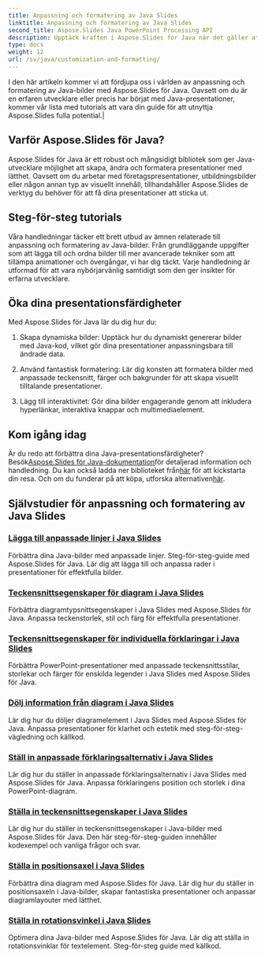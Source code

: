 ```yaml
---
title: Anpassning och formatering av Java Slides
linktitle: Anpassning och formatering av Java Slides
second_title: Aspose.Slides Java PowerPoint Processing API
description: Upptäck kraften i Aspose.Slides för Java när det gäller att anpassa och formatera Java-bilder. Lär dig steg-för-steg i våra handledningar. Lyft dina presentationsfärdigheter.
type: docs
weight: 12
url: /sv/java/customization-and-formatting/
---
```


 I den här artikeln kommer vi att fördjupa oss i världen av anpassning och formatering av Java-bilder med Aspose.Slides för Java. Oavsett om du är en erfaren utvecklare eller precis har börjat med Java-presentationer, kommer vår lista med tutorials att vara din guide för att utnyttja Aspose.Slides fulla potential.|

## Varför Aspose.Slides för Java?

Aspose.Slides för Java är ett robust och mångsidigt bibliotek som ger Java-utvecklare möjlighet att skapa, ändra och formatera presentationer med lätthet. Oavsett om du arbetar med företagspresentationer, utbildningsbilder eller någon annan typ av visuellt innehåll, tillhandahåller Aspose.Slides de verktyg du behöver för att få dina presentationer att sticka ut.

## Steg-för-steg tutorials

Våra handledningar täcker ett brett utbud av ämnen relaterade till anpassning och formatering av Java-bilder. Från grundläggande uppgifter som att lägga till och ordna bilder till mer avancerade tekniker som att tillämpa animationer och övergångar, vi har dig täckt. Varje handledning är utformad för att vara nybörjarvänlig samtidigt som den ger insikter för erfarna utvecklare.

## Öka dina presentationsfärdigheter

Med Aspose.Slides för Java lär du dig hur du:

1. Skapa dynamiska bilder: Upptäck hur du dynamiskt genererar bilder med Java-kod, vilket gör dina presentationer anpassningsbara till ändrade data.

2. Använd fantastisk formatering: Lär dig konsten att formatera bilder med anpassade teckensnitt, färger och bakgrunder för att skapa visuellt tilltalande presentationer.

3. Lägg till interaktivitet: Gör dina bilder engagerande genom att inkludera hyperlänkar, interaktiva knappar och multimediaelement.

## Kom igång idag

 Är du redo att förbättra dina Java-presentationsfärdigheter? Besök[Aspose.Slides för Java-dokumentation](https://reference.aspose.com/slides/java/)för detaljerad information och handledning. Du kan också ladda ner biblioteket från[här](https://releases.aspose.com/slides/java/) för att kickstarta din resa. Och om du funderar på att köpa, utforska alternativen[här](https://purchase.aspose.com/buy).

## Självstudier för anpassning och formatering av Java Slides
### [Lägga till anpassade linjer i Java Slides](./adding-custom-lines-java-slides/)
Förbättra dina Java-bilder med anpassade linjer. Steg-för-steg-guide med Aspose.Slides för Java. Lär dig att lägga till och anpassa rader i presentationer för effektfulla bilder.
### [Teckensnittsegenskaper för diagram i Java Slides](./font-properties-for-chart-java-slides/)
Förbättra diagramtypsnittsegenskaper i Java Slides med Aspose.Slides för Java. Anpassa teckenstorlek, stil och färg för effektfulla presentationer.
### [Teckensnittsegenskaper för individuella förklaringar i Java Slides](./font-properties-individual-legend-java-slides/)
Förbättra PowerPoint-presentationer med anpassade teckensnittsstilar, storlekar och färger för enskilda legender i Java Slides med Aspose.Slides för Java.
### [Dölj information från diagram i Java Slides](./hide-information-chart-java-slides/)
Lär dig hur du döljer diagramelement i Java Slides med Aspose.Slides för Java. Anpassa presentationer för klarhet och estetik med steg-för-steg-vägledning och källkod.
### [Ställ in anpassade förklaringsalternativ i Java Slides](./set-legend-custom-options-java-slides/)
Lär dig hur du ställer in anpassade förklaringsalternativ i Java Slides med Aspose.Slides för Java. Anpassa förklaringens position och storlek i dina PowerPoint-diagram.
### [Ställa in teckensnittsegenskaper i Java Slides](./setting-font-properties-java-slides/)
Lär dig hur du ställer in teckensnittsegenskaper i Java-bilder med Aspose.Slides för Java. Den här steg-för-steg-guiden innehåller kodexempel och vanliga frågor och svar.
### [Ställa in positionsaxel i Java Slides](./setting-position-axis-java-slides/)
Förbättra dina diagram med Aspose.Slides för Java. Lär dig hur du ställer in positionsaxeln i Java-bilder, skapar fantastiska presentationer och anpassar diagramlayouter med lätthet.
### [Ställa in rotationsvinkel i Java Slides](./setting-rotation-angle-java-slides/)
Optimera dina Java-bilder med Aspose.Slides för Java. Lär dig att ställa in rotationsvinklar för textelement. Steg-för-steg guide med källkod.